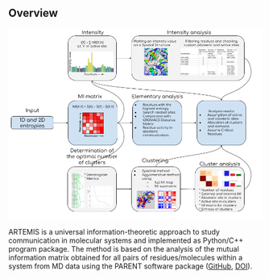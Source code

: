 ## Overview

![Framework scheme](pics/framework_scheme.png)

ARTEMIS is a universal information-theoretic approach to  study communication in molecular systems and implemented as Python/C++ program package. The method is based on the analysis of the mutual information matrix obtained for all pairs of residues/molecules within a system from MD data  using the PARENT software package ([GitHub](https://github.com/markusfleck/PARENT), [DOI](https://doi.org/10.1021/acs.jctc.5b01217)).


